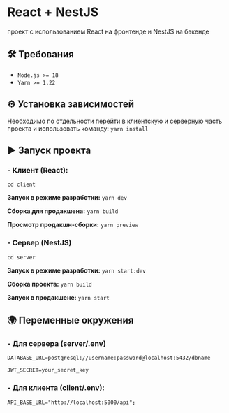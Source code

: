 # React + NestJS

проект с использованием React на фронтенде и NestJS на бэкенде


## 🛠️ Требования
- `Node.js >= 18`
- `Yarn >= 1.22`


## ⚙️ Установка зависимостей
Необходимо по отдельности перейти в клиентскую и серверную часть проекта и использовать команду:
`yarn install`


## ▶️ Запуск проекта

### - Клиент (React):
`cd client`

**Запуск в режиме разработки:**
`yarn dev`

**Сборка для продакшена:**
`yarn build`

**Просмотр продакшн-сборки:**
`yarn preview`

### - Сервер (NestJS)
`cd server`

**Запуск в режиме разработки:**
`yarn start:dev`

**Сборка проекта:**
`yarn build`

**Запуск в продакшене:**
`yarn start`


## 🌍 Переменные окружения

### - Для сервера (server/.env)
`DATABASE_URL=postgresql://username:password@localhost:5432/dbname`

`JWT_SECRET=your_secret_key`

### - Для клиента (client/.env):
`API_BASE_URL="http://localhost:5000/api";`
